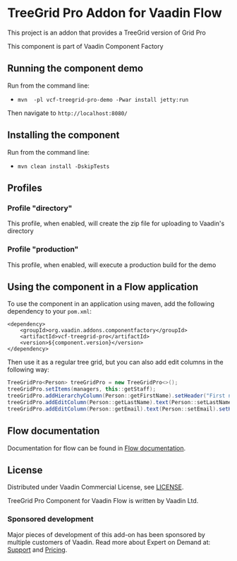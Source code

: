 # TreeGrid Pro Addon for Vaadin Flow

This project is an addon that provides a TreeGrid version of Grid Pro

This component is part of Vaadin Component Factory

## Running the component demo
Run from the command line:
- `mvn  -pl vcf-treegrid-pro-demo -Pwar install jetty:run`

Then navigate to `http://localhost:8080/`

## Installing the component
Run from the command line:
- `mvn clean install -DskipTests`

## Profiles
### Profile "directory"
This profile, when enabled, will create the zip file for uploading to Vaadin's directory

### Profile "production"
This profile, when enabled, will execute a production build for the demo

## Using the component in a Flow application
To use the component in an application using maven,
add the following dependency to your `pom.xml`:

```
<dependency>
    <groupId>org.vaadin.addons.componentfactory</groupId>
    <artifactId>vcf-treegrid-pro</artifactId>
    <version>${component.version}</version>
</dependency>
```

Then use it as a regular tree grid, but you can also add edit columns in the following way:

```java
TreeGridPro<Person> treeGridPro = new TreeGridPro<>();
treeGridPro.setItems(managers, this::getStaff);
treeGridPro.addHierarchyColumn(Person::getFirstName).setHeader("First name");
treeGridPro.addEditColumn(Person::getLastName).text(Person::setLastName).setHeader("Last name");
treeGridPro.addEditColumn(Person::getEmail).text(Person::setEmail).setHeader("Email");
```

## Flow documentation
Documentation for flow can be found in [Flow documentation](https://vaadin.com/docs/v24/flow/overview).

## License
Distributed under Vaadin Commercial License, see [LICENSE](https://github.com/vaadin-component-factory/vcf-treegrid-pro/blob/main/LICENSE).

TreeGrid Pro Component for Vaadin Flow is written by Vaadin Ltd.

### Sponsored development
Major pieces of development of this add-on has been sponsored by multiple customers of Vaadin. Read more about Expert on Demand at: [Support](https://vaadin.com/support) and [Pricing](https://vaadin.com/pricing).
